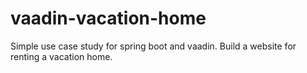 # vaadin-vacation-home
Simple use case study for spring boot and vaadin. Build a website for renting a vacation home.
